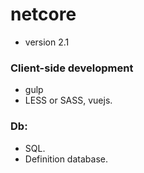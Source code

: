 # netcore 
- version 2.1
### Client-side development
 - gulp 
 - LESS or SASS, vuejs.
### Db: 
 - SQL. 
 - Definition database. 
